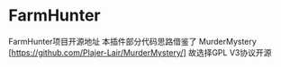 # FarmHunter
FarmHunter项目开源地址 本插件部分代码思路借鉴了 MurderMystery [https://github.com/Plajer-Lair/MurderMystery/] 故选择GPL V3协议开源
